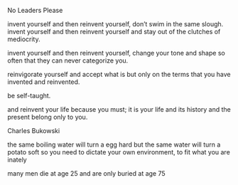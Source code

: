 No Leaders Please

invent yourself and then reinvent yourself,
don’t swim in the same slough.
invent yourself and then reinvent yourself
and
stay out of the clutches of mediocrity.

invent yourself and then reinvent yourself,
change your tone and shape so often that they can
never
categorize you.

reinvigorate yourself and
accept what is
but only on the terms that you have invented
and reinvented.

be self-taught.

and reinvent your life because you must;
it is your life and
its history
and the present
belong only to
you.

Charles Bukowski

the same boiling water will turn a egg hard but the same water will turn a potato soft so you need to dictate your own environment, to fit what you are inately

many men die at age 25 and are only buried at age 75


